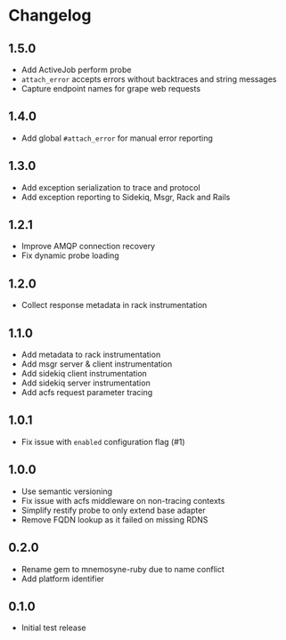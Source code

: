 # Changelog

## 1.5.0

* Add ActiveJob perform probe
* `attach_error` accepts errors without backtraces and string messages
* Capture endpoint names for grape web requests

## 1.4.0

* Add global `#attach_error` for manual error reporting

## 1.3.0

* Add exception serialization to trace and protocol
* Add exception reporting to Sidekiq, Msgr, Rack and Rails

## 1.2.1

* Improve AMQP connection recovery
* Fix dynamic probe loading

## 1.2.0

* Collect response metadata in rack instrumentation

## 1.1.0

* Add metadata to rack instrumentation
* Add msgr server & client instrumentation
* Add sidekiq client instrumentation
* Add sidekiq server instrumentation
* Add acfs request parameter tracing

## 1.0.1

* Fix issue with `enabled` configuration flag (#1)

## 1.0.0

* Use semantic versioning
* Fix issue with acfs middleware on non-tracing contexts
* Simplify restify probe to only extend base adapter
* Remove FQDN lookup as it failed on missing RDNS

## 0.2.0

* Rename gem to mnemosyne-ruby due to name conflict
* Add platform identifier

## 0.1.0

* Initial test release
